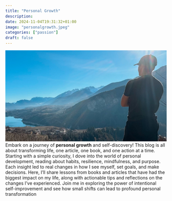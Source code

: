 ```yaml
---
title: "Personal Growth"
description: 
date: 2024-11-04T19:31:32+01:00
image: "personalgrowth.jpeg"
categories: ["passion"]
draft: false
---
```


![as](personalgrowth.jpg)
Embark on a journey of **personal growth** and self-discovery! This blog is all about transforming life, one article, one book, and one action at a time. Starting with a simple curiosity, I dove into the world of personal development, reading about habits, resilience, mindfulness, and purpose. Each insight led to real changes in how I see myself, set goals, and make decisions. Here, I’ll share lessons from books and articles that have had the biggest impact on my life, along with actionable tips and reflections on the changes I’ve experienced. Join me in exploring the power of intentional self-improvement and see how small shifts can lead to profound personal transformation